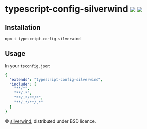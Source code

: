 # typescript-config-silverwind [![](https://img.shields.io/npm/v/typescript-config-silverwind.svg)](https://www.npmjs.org/package/typescript-config-silverwind) [![](https://img.shields.io/badge/licence-bsd-blue.svg)](https://raw.githubusercontent.com/silverwind/typescript-config-silverwind/master/LICENSE)

## Installation

```
npm i typescript-config-silverwind
```

## Usage

In your `tsconfig.json`:

```yaml
{
  "extends": "typescript-config-silverwind",
  "include": [
    "**/*",
    "**/.*",
    "**/.*/**/*",
    "**/.*/**/.*"
  ]
}
```

© [silverwind](https://github.com/silverwind), distributed under BSD licence.
